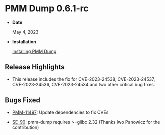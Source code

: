 # PMM Dump 0.6.1-rc

* **Date**

    May 4, 2023

* **Installation**

    [Installing PMM Dump](../installation.md)

## Release Highlights

* This release includes the fix for CVE-2023-24538, CVE-2023-24537, CVE-2023-24536, CVE-2023-24534 and two other critical bug fixes.

## Bugs Fixed

* [PMM-11497](https://jira.percona.com/browse/PMM-11497): Update dependencies to fix CVEs

* [SE-90](https://jira.percona.com/browse/SE-90): pmm-dump requires >=glibc 2.32 (Thanks Iwo Panowicz for the contribution)
